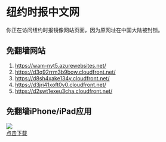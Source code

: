 <h1>纽约时报中文网</h1>
<p>你正在访问纽约时报镜像网站页面，因为原网址在中国大陆被封锁。</p>
<h2>免翻墙网站</h2>
<ol>
<li><a href="https://wam-nyt5.azurewebsites.net/" target="1">https://wam-nyt5.azurewebsites.net/</a></li>
<li><a href="https://d3q92rrm3b9bow.cloudfront.net/" target="2">https://d3q92rrm3b9bow.cloudfront.net/</a></li>
<li><a href="https://d8sh4xake134y.cloudfront.net/" target="3">https://d8sh4xake134y.cloudfront.net/</a></li>
<li><a href="https://d3jri41xoft0v0.cloudfront.net/" target="4">https://d3jri41xoft0v0.cloudfront.net/</a></li>
<li><a href="https://d2swt1exeu3cha.cloudfront.net/" target="5">https://d2swt1exeu3cha.cloudfront.net/</a></li>
</ol>
<h2>免翻墙iPhone/iPad应用</h2>
<p>
	<a href="https://itunes.apple.com/cn/app/niu-yue-shi-bao-zhong-wen-wang/id807498298?mt=8">
		<img src="icon175x175.jpeg" />
		<br/>点击下载
	</a>
</p>